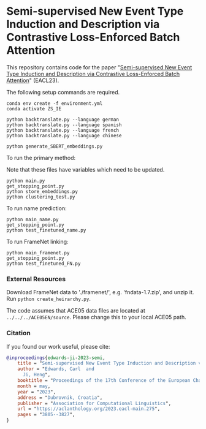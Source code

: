 # Semi-supervised New Event Type Induction and Description via Contrastive Loss-Enforced Batch Attention


This repository contains code for the paper "[Semi-supervised New Event Type Induction and Description via Contrastive Loss-Enforced Batch Attention](https://aclanthology.org/2023.eacl-main.275/)" (EACL23).


The following setup commands are required. 
```
conda env create -f environment.yml
conda activate ZS_IE

python backtranslate.py --language german
python backtranslate.py --language spanish
python backtranslate.py --language french
python backtranslate.py --language chinese

python generate_SBERT_embeddings.py
```

To run the primary method:

Note that these files have variables which need to be updated. 
```
python main.py
get_stopping_point.py
python store_embeddings.py
python clustering_test.py
```

To run name prediction:
```
python main_name.py
get_stopping_point.py
python test_finetuned_name.py
```

To run FrameNet linking:
```
python main_framenet.py
get_stopping_point.py
python test_finetuned_FN.py
```


### External Resources
Download FrameNet data to './framenet/', e.g. 'fndata-1.7.zip', and unzip it. Run `python create_heirarchy.py`. 

The code assumes that ACE05 data files are located at ``../../../ACE05EN/source``. Please change this to your local ACE05 path. 

### Citation
If you found our work useful, please cite:
```bibtex
@inproceedings{edwards-ji-2023-semi,
    title = "Semi-supervised New Event Type Induction and Description via Contrastive Loss-Enforced Batch Attention",
    author = "Edwards, Carl  and
      Ji, Heng",
    booktitle = "Proceedings of the 17th Conference of the European Chapter of the Association for Computational Linguistics",
    month = may,
    year = "2023",
    address = "Dubrovnik, Croatia",
    publisher = "Association for Computational Linguistics",
    url = "https://aclanthology.org/2023.eacl-main.275",
    pages = "3805--3827",
}
```

